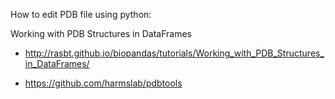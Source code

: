 How to edit PDB file using python:

Working with PDB Structures in DataFrames

- http://rasbt.github.io/biopandas/tutorials/Working_with_PDB_Structures_in_DataFrames/


- https://github.com/harmslab/pdbtools

